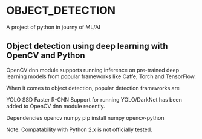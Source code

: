 # OBJECT_DETECTION
A project of python in journy of ML/AI
## Object detection using deep learning with OpenCV and Python
OpenCV dnn module supports running inference on pre-trained deep learning models from popular frameworks like Caffe, Torch and TensorFlow.

When it comes to object detection, popular detection frameworks are

YOLO
SSD
Faster R-CNN
Support for running YOLO/DarkNet has been added to OpenCV dnn module recently.

Dependencies
opencv
numpy
pip install numpy opencv-python

Note: Compatability with Python 2.x is not officially tested.
